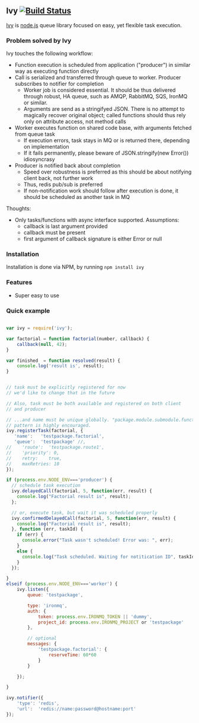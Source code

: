 ## Ivy [![Build Status](https://travis-ci.org/apiaryio/ivy.png?branch=master)](https://travis-ci.org/apiaryio/ivy)

[Ivy](https://github.com/apiaryio/ivy) is [node.js](http://nodejs.org) queue library focused on easy, yet flexible task execution.

### Problem solved by Ivy

Ivy touches the following workflow:

* Function execution is scheduled from application ("producer") in similar way as executing function directly
* Call is serialized and transferred through queue to worker. Producer subscribes to notifier for completion
  * Worker job is considered essential. It should be thus delivered through robust, HA queue, such as AMQP, RabbitMQ, SQS, IronMQ or similar.
  * Arguments are send as a stringifyed JSON. There is no attempt to magically recover original object; called functions should thus rely only on attribute access, not method calls
* Worker executes function on shared code base, with arguments fetched from queue task
  * If execution errors, task stays in MQ or is returned there, depending on implementation
  * If it fails permanently, please beware of JSON.stringify(new Error()) idiosyncrasy
* Producer is notified back about completion
  * Speed over robustness is preferred as this should be about notifying client back, not further work
  * Thus, redis pub/sub is preferred
  * If non-notification work should follow after execution is done, it should be scheduled as another task in MQ

Thoughts:

* Only tasks/functions with async interface supported. Assumptions:
  * callback is last argument provided
  * callback must be present
  * first argument of callback signature is either Error or null

### Installation

Installation is done via NPM, by running ```npm install ivy```

### Features

* Super easy to use


### Quick example

```javascript

var ivy = require('ivy');

var factorial = function factorial(number, callback) {
    callback(null, 42);
}

var finished  = function resolved(result) {
    console.log('result is', result);
}


// task must be explicitly registered for now
// we'd like to change that in the future

// Also, task must be both available and registered on both client
// and producer

// ...and name must be unique globally. "package.module.submodule.function"
// pattern is highly encouraged.
ivy.registerTask(factorial, {
   'name':   'testpackage.factorial',
   'queue':  'testpackage' //,
//    'route':  'testpackage.route1',
//    'priority': 0,
//    retry:    true,
//    maxRetries: 10
});

if (process.env.NODE_ENV==='producer') {
  // schedule task execution
  ivy.delayedCall(factorial, 5, function(err, result) {
    console.log("Factorial result is", result);
  };

  // or, execute task, but wait it was scheduled properly
  ivy.confirmedDelayedCall(factorial, 5, function(err, result) {
    console.log("Factorial result is", result);
  }, function (err, taskId) {
    if (err) {
      console.error("Task wasn't scheduled! Error was: ", err);
    }
    else {
      console.log("Task scheduled. Waiting for notitication ID", taskId);
    }
  });

}
elseif (process.env.NODE_ENV==='worker') {
    ivy.listen({
        queue: 'testpackage',

        type: 'ironmq',
        auth: {
            token: process.env.IRONMQ_TOKEN || 'dummy',
            project_id: process.env.IRONMQ_PROJECT or 'testpackage'
        },

        // optional
        messages: {
            'testpackage.factorial': {
                reserveTime: 60*60
            }
        }

    });

}

ivy.notifier({
    'type': 'redis',
    'url':  'redis://name:password@hostname:port'
});
```
